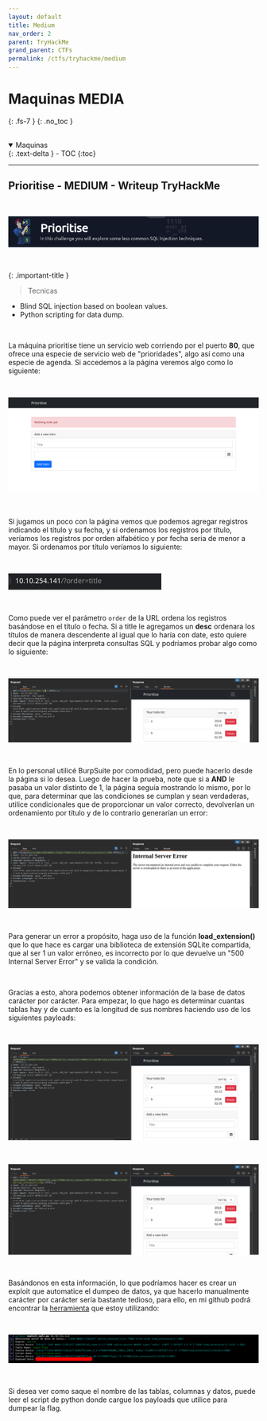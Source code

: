 ```yaml
---
layout: default
title: Medium
nav_order: 2
parent: TryHackMe
grand_parent: CTFs
permalink: /ctfs/tryhackme/medium
---
```


# Maquinas MEDIA
{: .fs-7 }
{: .no_toc }

<br>

<details open markdown="block">
  <summary>
    Maquinas
  </summary>
  {: .text-delta }
- TOC
{:toc}
</details>

---

## Prioritise - MEDIUM - Writeup TryHackMe

<br>

![](/assets/images/prioritise.png)

<br>

{: .important-title }
> Tecnicas
>
- Blind SQL injection based on boolean values.
- Python scripting for data dump.

<br>

La máquina prioritise tiene un servicio web corriendo por el puerto **80**, que ofrece una especie de servicio web de "prioridades", algo así como una especie de agenda. Si accedemos a la página veremos algo como lo siguiente:

<br>

![](/assets/images/prioritise_pages.png)

<br>

Si jugamos un poco con la página vemos que podemos agregar registros indicando el título y su fecha, y si ordenamos los registros por título, veríamos los registros por orden alfabético y por fecha seria de menor a mayor. Si ordenamos por título veríamos lo siguiente:

<br>

![](/assets/images/prioritise_url.png)

<br>

Como puede ver el parámetro `order` de la URL ordena los registros basándose en el título o fecha. Si a title le agregamos un **desc** ordenara los títulos de manera descendente al igual que lo haría con date, esto quiere decir que la página interpreta consultas SQL y podríamos probar algo como lo siguiente:

<br>

![](/assets/images/prioritise_test.png)

<br>

En lo personal utilicé BurpSuite por comodidad, pero puede hacerlo desde la página si lo desea. Luego de hacer la prueba, note que si a **AND** le pasaba un valor distinto de 1, la página seguía mostrando lo mismo, por lo que, para determinar que las condiciones se cumplan y sean verdaderas, utilice condicionales que de proporcionar un valor correcto, devolverían un ordenamiento por título y de lo contrario generarían un error:

<br>

![](/assets/images/prioritise_error.png)

<br>

Para generar un error a propósito, haga uso de la función **load_extension()** que lo que hace es cargar una biblioteca de extensión SQLite compartida, que al ser 1 un valor erróneo, es incorrecto por lo que devuelve un "500 Internal Server Error" y se valida la condición.

<br>

Gracias a esto, ahora podemos obtener información de la base de datos carácter por carácter. Para empezar, lo que hago es determinar cuantas tablas hay y de cuanto es la longitud de sus nombres haciendo uso de los siguientes payloads:

<br>

![](/assets/images/prioritise_tablas.png)

<br>

![](/assets/images/prioritise_longitud_de_tablas.png)

<br>

Basándonos en esta información, lo que podríamos hacer es crear un exploit que automatice el dumpeo de datos, ya que hacerlo manualmente carácter por carácter sería bastante tedioso, para ello, en mi github podrá encontrar la [herramienta](https://github.com/N1SEC/exploit_sqli.py) que estoy utilizando:

<br>

![](/assets/images/prioritise_flag.png)

<br>

Si desea ver como saque el nombre de las tablas, columnas y datos, puede leer el script de python donde cargue los payloads que utilice para dumpear la flag.